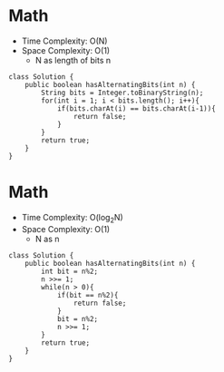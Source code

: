 # Math
* Time Complexity: O(N)
* Space Complexity: O(1)
	* N as length of bits n
```
class Solution {
    public boolean hasAlternatingBits(int n) {
        String bits = Integer.toBinaryString(n);
        for(int i = 1; i < bits.length(); i++){
            if(bits.charAt(i) == bits.charAt(i-1)){
                return false;
            }
        }
        return true;
    }
}
```
# Math
* Time Complexity: O(log<sub>2</sub>N)
* Space Complexity: O(1)
	* N as n
```
class Solution {
    public boolean hasAlternatingBits(int n) {
        int bit = n%2;
        n >>= 1;
        while(n > 0){
            if(bit == n%2){
                return false;
            }
            bit = n%2;
            n >>= 1;
        }
        return true;
    }
}
```